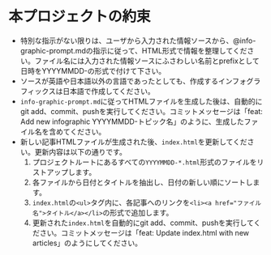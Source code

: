 # 本プロジェクトの約束
- 特別な指示がない限りは、ユーザから入力された情報ソースから、@info-graphic-prompt.mdの指示に従って、HTML形式で情報を整理してください。ファイル名には入力された情報ソースにふさわしい名前とprefixとして日時をYYYYMMDD-の形式で付けて下さい。
- ソースが英語や日本語以外の言語であったとしても、作成するインフォグラフィックスは日本語で作成してください。
- `info-graphic-prompt.md`に従ってHTMLファイルを生成した後は、自動的にgit add、commit、pushを実行してください。コミットメッセージは「feat: Add new infographic YYYYMMDD-トピック名」のように、生成したファイル名を含めてください。
- 新しい記事HTMLファイルが生成された後、`index.html`を更新してください。更新内容は以下の通りです。
    1. プロジェクトルートにあるすべての`YYYYMMDD-*.html`形式のファイルをリストアップします。
    2. 各ファイルから日付とタイトルを抽出し、日付の新しい順にソートします。
    3. `index.html`の`<ul>`タグ内に、各記事へのリンクを`<li><a href="ファイル名">タイトル</a></li>`の形式で追加します。
    4. 更新された`index.html`を自動的にgit add、commit、pushを実行してください。コミットメッセージは「feat: Update index.html with new articles」のようにしてください。